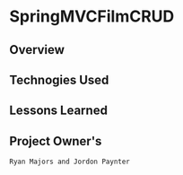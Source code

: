 # SpringMVCFilmCRUD

## Overview

## Technogies Used

## Lessons Learned

## Project Owner's
	Ryan Majors and Jordon Paynter